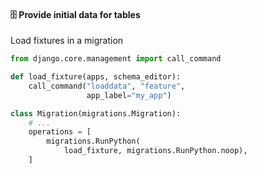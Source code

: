 #### 🗄️ Provide initial data for tables

Load fixtures in a migration

```py
from django.core.management import call_command

def load_fixture(apps, schema_editor):
    call_command("loaddata", "feature",
                 app_label="my_app")

class Migration(migrations.Migration):
    # ...
    operations = [
        migrations.RunPython(
            load_fixture, migrations.RunPython.noop),
    ]
```


<aside class="notes">
</aside>
